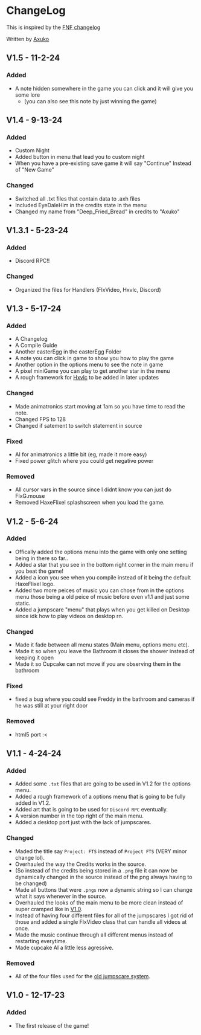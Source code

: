 # ChangeLog
This is inspired by the [FNF changelog](https://github.com/FunkinCrew/Funkin/blob/main/CHANGELOG.md?plain=1)

Written by [Axuko](https://github.com/Ethan-makes-music?tab=repositories)

## V1.5 - 11-2-24
### Added
- A note hidden somewhere in the game you can click and it will give you some lore
    - (you can also see this note by just winning the game)

## V1.4 - 9-13-24
### Added
- Custom Night
- Added button in menu that lead you to custom night
- When you have a pre-existing save game it will say "Continue" Instead of "New Game"
### Changed
- Switched all .txt files that contain data to .axh files
- Included EyeDaleHim in the credits state in the menu 
- Changed my name from "Deep_Fried_Bread" in credits to "Axuko"

## V1.3.1 - 5-23-24
### Added
- Discord RPC!!
### Changed
- Organized the files for Handlers (FlxVideo, Hxvlc, Discord) 

## V1.3 - 5-17-24
### Added
- A Changelog
- A Compile Guide
- Another easterEgg in the easterEgg Folder
- A note you can click in game to show you how to play the game
- Another option in the options menu to see the note in game
- A pixel miniGame you can play to get another star in the menu
- A rough framework for [Hxvlc](https://github.com/MAJigsaw77/hxvlc) to be added in later updates
### Changed
- Made animatronics start moving at 1am so you have time to read the note.
- Changed FPS to 128
- Changed if satement to switch statement in source
### Fixed
- AI for animatronics a little bit (eg, made it more easy)
- Fixed power glitch where you could get negative power
### Removed
- All cursor vars in the source since I didnt know you can just do FlxG.mouse 
- Removed HaxeFlixel splashscreen when you load the game.

## V1.2 - 5-6-24
### Added
- Offically added the options menu into the game with only one setting being in there so far..
- Added a star that you see in the bottom right corner in the main menu if you beat the game!
- Added a icon you see when you compile instead of it being the default HaxeFlixel logo.
- Added two more peices of music you can chose from in the options menu those being a old peice of music before even v1.1 and just some static.
- Added a jumpscare "menu" that plays when you get killed on Desktop since idk how to play videos on desktop rn.
### Changed
- Made it fade between all menu states (Main menu, options menu etc).
- Made it so when you leave the Bathroom it closes the shower instead of keeping it open
- Made it so Cupcake can not move if you are observing them in the bathroom
### Fixed
- fixed a bug where you could see Freddy in the bathroom and cameras if he was still at your right door
### Removed
- html5 port :<

## V1.1 - 4-24-24
### Added
- Added some `.txt` files that are going to be used in V1.2 for the options menu.
- Added a rough framework of a options menu that is going to be fully added in V1.2.
- Added art that is going to be used for `Discord RPC` eventually.
- A version number in the top right of the main menu.
- Added a desktop port just with the lack of jumpscares. 
### Changed
- Maded the title say `Project: FTS` instead of `Project FTS` (VERY minor change lol).
- Overhauled the way the Credits works in the source.
 - (So instead of the credits being stored in a `.png` file it can now be dynamically changed in the source instead of the png always having to be changed)
- Made all buttons that were `.pngs` now a dynamic string so I can change what it says whenever in the source.
- Overhauled the looks of the main menu to be more clean instead of super cramped like in [V1.0](https://github.com/Ethan-makes-music/Project-FTS/releases/tag/V1.0).
- Instead of having four different files for all of the jumpscares I got rid of those and added a single FlxVideo class that can handle all videos at once.
- Made the music continue through all different menus instead of restarting everytime.
- Made cupcake AI a little less agressive.
### Removed
- All of the four files used for the [old jumpscare system](https://github.com/Ethan-makes-music/Project-FTS/commit/722434fe766dd92cb87fffb8bcb86f2a215c2fdf#diff-c5218dc973bdf4f6f12992255a227ccea05b245771ad552c82ef14ce95ef77ae).

## V1.0 - 12-17-23
### Added
- The first release of the game!
